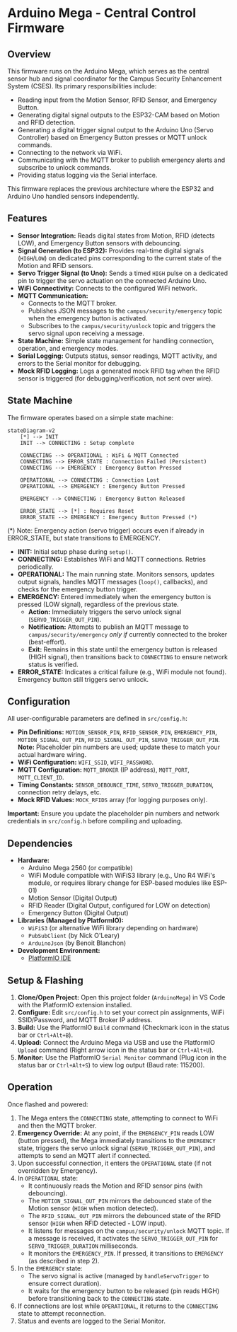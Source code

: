 # Arduino Mega - Central Control Firmware

## Overview

This firmware runs on the Arduino Mega, which serves as the central sensor hub and signal coordinator for the Campus Security Enhancement System (CSES). Its primary responsibilities include:

*   Reading input from the Motion Sensor, RFID Sensor, and Emergency Button.
*   Generating digital signal outputs to the ESP32-CAM based on Motion and RFID detection.
*   Generating a digital trigger signal output to the Arduino Uno (Servo Controller) based on Emergency Button presses or MQTT unlock commands.
*   Connecting to the network via WiFi.
*   Communicating with the MQTT broker to publish emergency alerts and subscribe to unlock commands.
*   Providing status logging via the Serial interface.

This firmware replaces the previous architecture where the ESP32 and Arduino Uno handled sensors independently.

## Features

*   **Sensor Integration:** Reads digital states from Motion, RFID (detects LOW), and Emergency Button sensors with debouncing.
*   **Signal Generation (to ESP32):** Provides real-time digital signals (`HIGH`/`LOW`) on dedicated pins corresponding to the current state of the Motion and RFID sensors.
*   **Servo Trigger Signal (to Uno):** Sends a timed `HIGH` pulse on a dedicated pin to trigger the servo actuation on the connected Arduino Uno.
*   **WiFi Connectivity:** Connects to the configured WiFi network.
*   **MQTT Communication:**
    *   Connects to the MQTT broker.
    *   Publishes JSON messages to the `campus/security/emergency` topic when the emergency button is activated.
    *   Subscribes to the `campus/security/unlock` topic and triggers the servo signal upon receiving a message.
*   **State Machine:** Simple state management for handling connection, operation, and emergency modes.
*   **Serial Logging:** Outputs status, sensor readings, MQTT activity, and errors to the Serial monitor for debugging.
*   **Mock RFID Logging:** Logs a generated mock RFID tag when the RFID sensor is triggered (for debugging/verification, not sent over wire).

## State Machine

The firmware operates based on a simple state machine:

```mermaid
stateDiagram-v2
    [*] --> INIT
    INIT --> CONNECTING : Setup complete
    
    CONNECTING --> OPERATIONAL : WiFi & MQTT Connected
    CONNECTING --> ERROR_STATE : Connection Failed (Persistent)
    CONNECTING --> EMERGENCY : Emergency Button Pressed
    
    OPERATIONAL --> CONNECTING : Connection Lost
    OPERATIONAL --> EMERGENCY : Emergency Button Pressed
    
    EMERGENCY --> CONNECTING : Emergency Button Released
    
    ERROR_STATE --> [*] : Requires Reset
    ERROR_STATE --> EMERGENCY : Emergency Button Pressed (*)
```
(*) Note: Emergency action (servo trigger) occurs even if already in ERROR_STATE, but state transitions to EMERGENCY.

*   **INIT:** Initial setup phase during `setup()`.
*   **CONNECTING:** Establishes WiFi and MQTT connections. Retries periodically.
*   **OPERATIONAL:** The main running state. Monitors sensors, updates output signals, handles MQTT messages (`loop()`, callbacks), and checks for the emergency button trigger.
*   **EMERGENCY:** Entered immediately when the emergency button is pressed (LOW signal), regardless of the previous state. 
    *   **Action:** Immediately triggers the servo unlock signal (`SERVO_TRIGGER_OUT_PIN`).
    *   **Notification:** Attempts to publish an MQTT message to `campus/security/emergency` *only if* currently connected to the broker (best-effort).
    *   **Exit:** Remains in this state until the emergency button is released (HIGH signal), then transitions back to `CONNECTING` to ensure network status is verified.
*   **ERROR_STATE:** Indicates a critical failure (e.g., WiFi module not found). Emergency button still triggers servo unlock.

## Configuration

All user-configurable parameters are defined in `src/config.h`:

*   **Pin Definitions:** `MOTION_SENSOR_PIN`, `RFID_SENSOR_PIN`, `EMERGENCY_PIN`, `MOTION_SIGNAL_OUT_PIN`, `RFID_SIGNAL_OUT_PIN`, `SERVO_TRIGGER_OUT_PIN`. **Note:** Placeholder pin numbers are used; update these to match your actual hardware wiring.
*   **WiFi Configuration:** `WIFI_SSID`, `WIFI_PASSWORD`.
*   **MQTT Configuration:** `MQTT_BROKER` (IP address), `MQTT_PORT`, `MQTT_CLIENT_ID`.
*   **Timing Constants:** `SENSOR_DEBOUNCE_TIME`, `SERVO_TRIGGER_DURATION`, connection retry delays, etc.
*   **Mock RFID Values:** `MOCK_RFIDS` array (for logging purposes only).

**Important:** Ensure you update the placeholder pin numbers and network credentials in `src/config.h` before compiling and uploading.

## Dependencies

*   **Hardware:**
    *   Arduino Mega 2560 (or compatible)
    *   WiFi Module compatible with WiFiS3 library (e.g., Uno R4 WiFi's module, or requires library change for ESP-based modules like ESP-01)
    *   Motion Sensor (Digital Output)
    *   RFID Reader (Digital Output, configured for LOW on detection)
    *   Emergency Button (Digital Output)
*   **Libraries (Managed by PlatformIO):**
    *   `WiFiS3` (or alternative WiFi library depending on hardware)
    *   `PubSubClient` (by Nick O'Leary)
    *   `ArduinoJson` (by Benoit Blanchon)
*   **Development Environment:**
    *   [PlatformIO IDE](https://platformio.org/)

## Setup & Flashing

1.  **Clone/Open Project:** Open this project folder (`ArduinoMega`) in VS Code with the PlatformIO extension installed.
2.  **Configure:** Edit `src/config.h` to set your correct pin assignments, WiFi SSID/Password, and MQTT Broker IP address.
3.  **Build:** Use the PlatformIO `Build` command (Checkmark icon in the status bar or `Ctrl+Alt+B`).
4.  **Upload:** Connect the Arduino Mega via USB and use the PlatformIO `Upload` command (Right arrow icon in the status bar or `Ctrl+Alt+U`).
5.  **Monitor:** Use the PlatformIO `Serial Monitor` command (Plug icon in the status bar or `Ctrl+Alt+S`) to view log output (Baud rate: 115200).

## Operation

Once flashed and powered:

1.  The Mega enters the `CONNECTING` state, attempting to connect to WiFi and then the MQTT broker.
2.  **Emergency Override:** At any point, if the `EMERGENCY_PIN` reads LOW (button pressed), the Mega immediately transitions to the `EMERGENCY` state, triggers the servo unlock signal (`SERVO_TRIGGER_OUT_PIN`), and attempts to send an MQTT alert if connected.
3.  Upon successful connection, it enters the `OPERATIONAL` state (if not overridden by Emergency).
4.  In `OPERATIONAL` state:
    *   It continuously reads the Motion and RFID sensor pins (with debouncing).
    *   The `MOTION_SIGNAL_OUT_PIN` mirrors the debounced state of the Motion sensor (`HIGH` when motion detected).
    *   The `RFID_SIGNAL_OUT_PIN` mirrors the debounced state of the RFID sensor (`HIGH` when RFID detected - LOW input).
    *   It listens for messages on the `campus/security/unlock` MQTT topic. If a message is received, it activates the `SERVO_TRIGGER_OUT_PIN` for `SERVO_TRIGGER_DURATION` milliseconds.
    *   It monitors the `EMERGENCY_PIN`. If pressed, it transitions to `EMERGENCY` (as described in step 2).
5.  In the `EMERGENCY` state:
    *   The servo signal is active (managed by `handleServoTrigger` to ensure correct duration).
    *   It waits for the emergency button to be released (pin reads HIGH) before transitioning back to the `CONNECTING` state.
6.  If connections are lost while `OPERATIONAL`, it returns to the `CONNECTING` state to attempt reconnection.
7.  Status and events are logged to the Serial Monitor.
